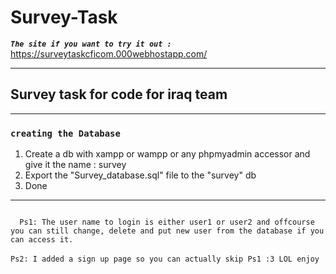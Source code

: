 # Survey-Task
<b><i><code>The site if you want to try it out : </b></i></code> https://surveytaskcficom.000webhostapp.com/
<br>
<hr>

<h2><b>Survey task for code for iraq team</b></h2>
<hr>

<h3><code>creating the Database</code></h3>
<ol>
  <li>Create a db with xampp or wampp or any phpmyadmin accessor and give it the name : survey</li>
  <li>Export the "Survey_database.sql" file to the "survey" db </li>
  <li>Done</li>
</ol>
<hr>
<code>
  Ps1: The user name to login is either user1 or user2 and offcourse you can still change, delete and put new user from the database if you can access it.
</code>
<br>
  <code>Ps2: I added a sign up page so you can actually skip Ps1 :3 LOL enjoy</code>
